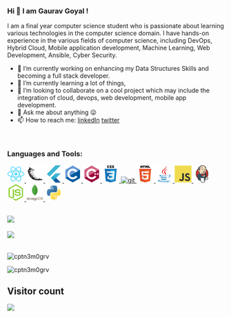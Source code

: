 ### Hi 👋 I am Gaurav Goyal !

I am a final year computer science student  who is passionate about learning various technologies in the computer science domain. I have hands-on experience in the various fields of computer science, including DevOps, Hybrid Cloud, Mobile application development, Machine Learning, Web Development, Ansible, Cyber Security.

<!--
**cptn3m0grv/cptn3m0grv** is a ✨ _special_ ✨ repository because its `README.md` (this file) appears on your GitHub profile.

Here are some ideas to get you started:
-->

- 🔭 I’m currently working on enhancing my Data Structures Skills and becoming a full stack developer.
- 🌱 I’m currently learning a lot of things,
- 👯 I’m looking to collaborate on a cool project which may include the integration of cloud, devops, web development, mobile app development.
- 💬 Ask me about anything 😜
- 📫 How to reach me: [linkedIn] [twitter]

<!--- 😄 Pronouns: ...
- ⚡ Fun fact: ...
 - 🤔 I’m looking for help with  -->

<BR>
<h3 align="left">Languages and Tools:</h3>
<p align="left">
<a href="https://reactjs.org" target="_blank" title="ReactJS"> <img src="https://raw.githubusercontent.com/devicons/devicon/master/icons/react/react-original.svg" alt="c" width="40" height="40"/> </a>
<a href="https://flask.palletsprojects.com/en/2.0.x/" target="_blank" title="Flask-Python"> <img src="https://raw.githubusercontent.com/devicons/devicon/master/icons/flask/flask-original.svg" alt="c" width="40" height="40"/> </a>
<a href="https://flutter.dev" target="_blank" title="Flutter"> <img src="https://raw.githubusercontent.com/devicons/devicon/master/icons/flutter/flutter-original.svg" alt="c" width="40" height="40"/> </a>
   <a href="https://www.cprogramming.com/" target="_blank" title="C Programming"> <img src="https://raw.githubusercontent.com/devicons/devicon/master/icons/c/c-original.svg" alt="c" width="40" height="40"/> </a>
    <a href="https://www.w3schools.com/cpp/" target="_blank" title="C++ Programming"> <img src="https://raw.githubusercontent.com/devicons/devicon/master/icons/cplusplus/cplusplus-original.svg" alt="cplusplus" width="40" height="40"/> </a>
     <a href="https://www.w3schools.com/css/" target="_blank" title="CSS3"> <img src="https://raw.githubusercontent.com/devicons/devicon/master/icons/css3/css3-original-wordmark.svg" alt="css3" width="40" height="40"/> </a> 
     <a href="https://git-scm.com/" target="_blank" title="Git"> <img src="https://www.vectorlogo.zone/logos/git-scm/git-scm-icon.svg" alt="git" width="40" height="40"/> </a>
      <a href="https://www.w3.org/html/" target="_blank" title="HTML5"> <img src="https://raw.githubusercontent.com/devicons/devicon/master/icons/html5/html5-original-wordmark.svg" alt="html5" width="40" height="40"/> </a> <a href="https://www.java.com" target="_blank" title="Java"> <img src="https://raw.githubusercontent.com/devicons/devicon/master/icons/java/java-original.svg" alt="java" width="40" height="40"/> </a>
       <a href="https://developer.mozilla.org/en-US/docs/Web/JavaScript" target="_blank" title="JavaScript"> <img src="https://raw.githubusercontent.com/devicons/devicon/master/icons/javascript/javascript-original.svg" alt="javascript" width="40" height="40"/> </a>
       <a href="https://www.jenkins.io" target="_blank" title="Jenkins"> <img src="https://raw.githubusercontent.com/devicons/devicon/master/icons/jenkins/jenkins-original.svg" alt="c" width="40" height="40"/> </a>
       <a href="https://nodejs.org/en/" target="_blank" title="NodeJS"> <img src="https://raw.githubusercontent.com/devicons/devicon/master/icons/nodejs/nodejs-original.svg" alt="c" width="40" height="40"/> </a>
        <a href="https://www.mongodb.com/" target="_blank" title="MongoDB"> <img src="https://raw.githubusercontent.com/devicons/devicon/master/icons/mongodb/mongodb-original-wordmark.svg" alt="mongodb" width="40" height="40"/> </a>
         <!--<a href="https://www.mysql.com/" target="_blank" title="MySQL"> <img src="https://raw.githubusercontent.com/devicons/devicon/master/icons/mysql/mysql-original-wordmark.svg" alt="mysql" width="40" height="40"/> </a> <a href="https://www.oracle.com/" target="_blank" title="Oracle"> <img src="https://raw.githubusercontent.com/devicons/devicon/master/icons/oracle/oracle-original.svg" alt="oracle" width="40" height="40"/> </a> -->
         <a href="https://www.python.org" target="_blank" title="Python"> <img src="https://raw.githubusercontent.com/devicons/devicon/master/icons/python/python-original.svg" alt="python" width="40" height="40"/> </a>
          </p>
<BR>
<div>
  <img height="165"  src="https://github-readme-stats.vercel.app/api?username=cptn3m0grv&layout=compact&theme=radical&count_private=true&include_all_commits=true" />
  <BR><BR>
  <img src="https://github-readme-stats.vercel.app/api/top-langs/?username=cptn3m0grv&layout=compact&theme=radical" />
    <BR><BR>
<p><img src="https://github-readme-streak-stats.herokuapp.com/?user=cptn3m0grv&layout=compact&theme=radical" alt="cptn3m0grv" /></p>
</div>

<p align="left"> <img src="https://komarev.com/ghpvc/?username=cptn3m0grv&label=Profile%20views&color=0e75b6&style=flat" alt="cptn3m0grv" /> </p>

## Visitor count

<div>
<p > 
  <img src="https://profile-counter.glitch.me/cptn3m0grv/count.svg" />
</p>
</div>

[twitter]: https://twitter.com/grvg007
[linkedin]: https://www.linkedin.com/in/gaurav-goyal-4a850a173/
